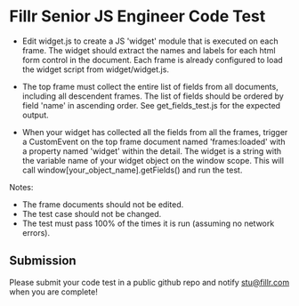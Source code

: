 # Fillr Senior JS Engineer Code Test


- Edit widget.js to create a JS 'widget' module that is executed on each frame. The widget should extract the names and labels for each html form control in the document. Each frame is already configured to load the widget script from widget/widget.js.

- The top frame must collect the entire list of fields from all documents, including all descendent frames. The list of fields should be ordered by field 'name' in ascending order. See get_fields_test.js for the expected output.

- When your widget has collected all the fields from all the frames, trigger a CustomEvent on the top frame document named 'frames:loaded' with a property named 'widget' within the detail. The widget is a string with the variable name of your widget object on the window scope.  This will call window[your_object_name].getFields() and run the test.


Notes:

- The frame documents should not be edited.
- The test case should not be changed.
- The test must pass 100% of the times it is run (assuming no network errors).


## Submission

Please submit your code test in a public github repo and notify stu@fillr.com when you are complete!